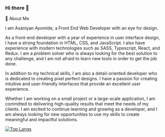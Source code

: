 ### Hi there 👋

<!--
**ASANIYAN/ASANIYAN** is a ✨ _special_ ✨ repository because its `README.md` (this file) appears on your GitHub profile.

Here are some ideas to get you started:

- 🔭 I’m currently working on ...
- 🌱 I’m currently learning ...
- 👯 I’m looking to collaborate on ...
- 🤔 I’m looking for help with ...
- 💬 Ask me about ...
- 📫 How to reach me: ...
- 😄 Pronouns: ...
- ⚡ Fun fact: ...
-->
🚀 About Me

I am Asaniyan Ayomide, a Front End Web Developer with an eye for design.

As a front-end developer with a year of experience in user interface design, I have a strong foundation in HTML, CSS, and JavaScript. I also have experience with modern technologies such as SASS, Typescript, React, and Redux. I am a problem solver who is always looking for the best solution to any challenge, and I am not afraid to learn new tools in order to get the job done.

In addition to my technical skills, I am also a detail-oriented developer who is dedicated to creating pixel perfect designs. I have a passion for creating intuitive and user-friendly interfaces that provide an excellent user experience.

Whether I am working on a small project or a large-scale application, I am committed to delivering high-quality results that meet the needs of my clients. I am excited to continue learning and growing as a developer, and I am always looking for new opportunities to use my skills to create meaningful and impactful solutions.

[![Top Langs](https://github-readme-stats.vercel.app/api/top-langs/?username=ASANIYAN)](https://github.com/anuraghazra/github-readme-stats)

